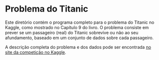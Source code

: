 Problema do Titanic
====

Este diretório contém o programa completo para o problema do Titanic no
Kaggle, como mostrado no Capítulo 9 do livro. O problema consiste em
prever se um passageiro (real) do Titanic sobrevive ou não ao seu
afundamento, baseado em um conjunto de dados sobre cada passageiro.

A descrição completa do problema e dos dados pode ser encontrada
[no site da competição no Kaggle](https://www.kaggle.com/c/titanic-gettingStarted).
